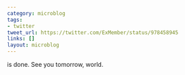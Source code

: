```yaml
---
category: microblog
tags:
- twitter
tweet_url: https://twitter.com/ExMember/status/978458945
links: []
layout: microblog
---
```

is done. See you tomorrow, world.
